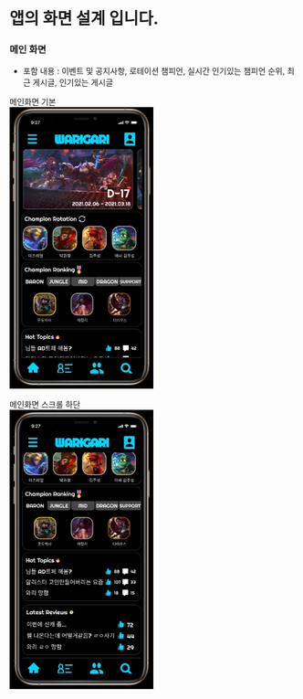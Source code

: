 # 앱의 화면 설계 입니다.

### 메인 화면
- 포함 내용 : 이벤트 및 공지사항, 로테이션 챔피언, 실시간 인기있는 챔피언 순위, 최근 게시글, 인기있는 게시글  


메인화면 기본  
<img src=images/main1.jpg width="50%" height="50%"/>  

메인화면 스크롤 하단  
<img src=images/main2.jpg width="50%" height="50%"/>
